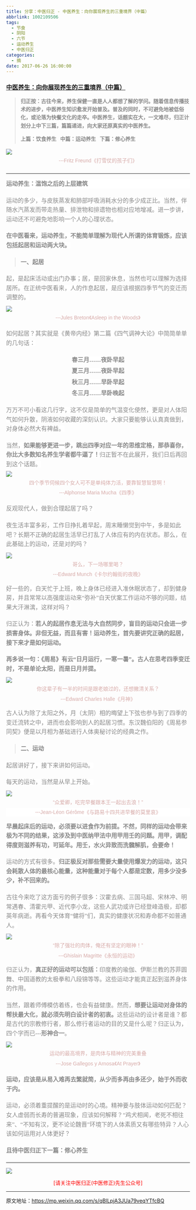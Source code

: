 ```yaml
---
title: 分享：中医归正 - 中医养生：向你展现养生的三重境界（中篇）
abbrlink: 1002109506
tags:
  - 节食
  - 阴阳
  - 六节
  - 运动养生
  - 中医归正
categories:
  - 摘
date: 2017-06-26 16:00:00
---
```

###  [中医养生：向你展现养生的三重境界（中篇）](https://mp.weixin.qq.com/s/qBlLpjA3JUa79veqYTfcBQ  "跳转至原文")

<div class="rich_media_content ">
                    <blockquote><p><strong style="max-width: 100%; color: rgb(62, 62, 62); font-size: 14px; line-height: 22.399999618530273px; white-space: normal; box-sizing: border-box !important; word-wrap: break-word !important; "><span style="max-width: 100%; font-family: 仿宋; color: rgb(136, 136, 136); box-sizing: border-box !important; word-wrap: break-word !important;">归正按：</span></strong><strong style="max-width: 100%; color: rgb(62, 62, 62); font-size: 14px; line-height: 22.399999618530273px; box-sizing: border-box !important; word-wrap: break-word !important; "><span style="max-width: 100%; font-family: 仿宋; color: rgb(136, 136, 136); box-sizing: border-box !important; word-wrap: break-word !important;">古往今来，养生保健一直是人人都想了解的学问。随着信息传播技术的进步，中医养生知识愈发开始普及。普及的同时，不可避免地被低俗化，或沦落为快餐文化的走卒。中医养生，话题实在大，一文难尽，归正计划分上中下三篇，篇篇递进，向大家还原真实的中医养生。</span></strong></p><p style="margin-top: 10px; margin-bottom: 5px;"><strong style="max-width: 100%; color: rgb(62, 62, 62); font-size: 14px; line-height: 22.399999618530273px; white-space: normal; box-sizing: border-box !important; word-wrap: break-word !important; "><span style="max-width: 100%; font-family: 仿宋; color: rgb(136, 136, 136); box-sizing: border-box !important; word-wrap: break-word !important;">上篇：饮食养生 &nbsp;&nbsp;</span></strong><strong style="max-width: 100%; color: rgb(62, 62, 62); font-size: 14px; line-height: 22.399999618530273px; box-sizing: border-box !important; word-wrap: break-word !important; "><span style="max-width: 100%; font-family: 仿宋; color: rgb(136, 136, 136); box-sizing: border-box !important; word-wrap: break-word !important;">中篇：运动养生 &nbsp;&nbsp;</span></strong><strong style="max-width: 100%; color: rgb(62, 62, 62); font-size: 14px; line-height: 22.399999618530273px; box-sizing: border-box !important; word-wrap: break-word !important; "><span style="max-width: 100%; font-family: 仿宋; color: rgb(136, 136, 136); box-sizing: border-box !important; word-wrap: break-word !important;">下篇：修心养生</span></strong></p></blockquote><p style="margin-top: 10px; margin-bottom: 5px;"><img style="clear: both; display: block; margin:auto;" src="http://wx1.sinaimg.cn/large/8bf740e1gy1fjsc4iknx2j20hs0axqi6.jpg" data-ratio="0.6133333333333333" data-w="750" style="line-height: 1.6;"  /></p><p style="margin-top: 5px; margin-bottom: 20px; white-space: normal; text-align: center;"><span style="font-family: Arial, 宋体; color: rgb(215, 171, 169); font-size: 14px; line-height: 22.399999618530273px;">---Fritz Freund《打雪仗的孩子们》</span></p><p style="font-size: 24px; font-weight: bold; text-align: left; margin-top: 5px; color: rgb(34, 30, 31); font-family: Arial, 宋体; line-height: normal; white-space: normal; background-color: rgb(255, 255, 255);"><span style="color: rgb(136, 136, 136); font-family: 仿宋; font-size: 16px; line-height: 1.6; font-weight: 400;"></span></p><hr  /><p style="font-size: 24px; font-weight: bold; text-align: left; margin-top: 15px; color: rgb(34, 30, 31); font-family: Arial, 宋体; line-height: normal; white-space: normal; margin-bottom: 20px; background-color: rgb(255, 255, 255);"><strong style="line-height: 1.6; color: rgb(136, 136, 136); font-family: 仿宋; font-size: 16px;">运动养生：温饱之后的上层建筑</strong></p><p style="margin-top: 20px; margin-bottom: 20px;"><span style="color: rgb(136, 136, 136); font-family: 仿宋; font-size: 16px; line-height: 1.6; background-color: rgb(255, 255, 255);">运动的多少，与皮肤蒸发和肺部呼吸消耗水分的多少成正比。当然，伴随水汽蒸发而带走热量、排泄物和排遗物也相对应地增减。进一步讲，运动还不可避免地影响一个人的心理状态。</span></p><p style="margin-top: 20px; margin-bottom: 20px;"><strong style="line-height: 1.6;"><span style="color: rgb(136, 136, 136); font-family: 仿宋; font-size: 16px; line-height: 1.6; background-color: rgb(255, 255, 255);">在中医看来，运动养生，不能简单理解为现代人所谓的体育锻炼，应该包括起居和运动两大块。</span></strong></p><blockquote><p style="margin-top: 20px; margin-bottom: 20px;"><strong><span style="color: rgb(136, 136, 136); font-family: 仿宋; font-size: 16px; line-height: 1.6; ">一、起居</span></strong><br  /></p></blockquote><p style="margin-top: 10px; margin-bottom: 10px;"><span style="color: rgb(136, 136, 136); font-family: 仿宋; font-size: 16px; line-height: 1.6; background-color: rgb(255, 255, 255);">起，是起床活动或出门办事；居，是回家休息，当然也可以理解为选择居所。在正统中医看来，人的作息起居，是应该根据四季节气的变迁而调整的。</span></p><p style="margin-top: 10px; margin-bottom: 5px;"><img style="clear: both; display: block; margin:auto;" src="http://wx1.sinaimg.cn/large/8bf740e1gy1fjsc666fprj20hs0kqx1n.jpg" data-ratio="1.1662198391420913" data-w="746" style="line-height: 1.6;"  /></p><p style="margin-top: 5px; margin-bottom: 20px; text-align: center;"><span style="text-align: center; font-family: Arial, 宋体; color: rgb(215, 171, 169); font-size: 14px; line-height: 22.399999618530273px;">---Jules Breton</span><span style="text-align: center; font-family: Arial, 宋体; color: rgb(215, 171, 169); font-size: 14px; line-height: 22.399999618530273px;">《Asleep in the Woods》</span><br  /></p><p style="margin-top: 15px; margin-bottom: 20px;"><span style="line-height: 1.6; color: rgb(136, 136, 136); font-family: 仿宋; font-size: 16px; background-color: rgb(255, 255, 255);">如</span><span style="line-height: 1.6; color: rgb(136, 136, 136); font-family: 仿宋; font-size: 16px; background-color: rgb(255, 255, 255);">何起居？其实就是《黄帝内经》第二篇《四气调神大论》中简简单单的几句话：</span></p><p style="margin-top: 5px; margin-bottom: 5px; text-align: center;"><strong><span style="color: rgb(136, 136, 136); font-family: 仿宋; font-size: 16px; line-height: 1.6; background-color: rgb(255, 255, 255);">春三月……夜卧早起</span></strong></p><p style="margin-top: 5px; margin-bottom: 5px; text-align: center;"><strong><span style="color: rgb(136, 136, 136); font-family: 仿宋; font-size: 16px; line-height: 1.6; background-color: rgb(255, 255, 255);">夏三月……夜卧早起</span></strong></p><p style="margin-top: 5px; margin-bottom: 5px; text-align: center;"><strong><span style="color: rgb(136, 136, 136); font-family: 仿宋; font-size: 16px; line-height: 1.6; background-color: rgb(255, 255, 255);">秋三月……早卧早起</span></strong></p><p style="margin-top: 5px; margin-bottom: 5px; text-align: center;"><strong><span style="color: rgb(136, 136, 136); font-family: 仿宋; font-size: 16px; line-height: 1.6; background-color: rgb(255, 255, 255);">冬三月……早卧晚起</span></strong></p><p style="margin-top: 20px; margin-bottom: 5px;"><span style="color: rgb(136, 136, 136); font-family: 仿宋; font-size: 16px; line-height: 1.6; background-color: rgb(255, 255, 255);">万万不可小看这几行字，这不仅是简单的气温变化使然，更是对人体阳气如何升散，阴液如何收藏的深刻认识。大家只要能够认认真真做到，对身体必然大有裨益。</span></p><p style="margin-top: 20px; margin-bottom: 5px;"><span style="color: rgb(136, 136, 136); font-family: 仿宋; font-size: 16px; line-height: 1.6; background-color: rgb(255, 255, 255);">当然，<strong>如果能够更进一步，跳出四季对应一年的思维定格，那恭喜你，你比大多数知名养生学者都牛逼了！</strong>归正暂不在此展开，我们日后再回到这个话题。</span></p><p style="margin-top: 5px; margin-bottom: 5px;"><img style="clear: both; display: block; margin:auto;" src="http://wx1.sinaimg.cn/large/8bf740e1gy1fjsc6k7ihij20hs0anws7.jpg" data-ratio="0.5978552278820375" data-w="746" style="line-height: 1.6;"  /></p><p style="margin-top: 5px; margin-bottom: 5px; text-align: center;"><span style="font-family: Arial, 宋体; text-align: center; color: rgb(215, 171, 169); font-size: 14px; line-height: 22.399999618530273px;">四个季节伺候四个女人可不是单纯体力活，要靠智慧智慧啊！</span></p><p style="margin-top: 5px; margin-bottom: 20px; text-align: center;"><span style="font-family: Arial, 宋体; text-align: center; color: rgb(215, 171, 169); font-size: 14px; line-height: 22.399999618530273px;">---Alphonse Maria Mucha《四季》</span></p><p style="margin-top: 5px; margin-bottom: 20px; text-align: left;"><span style="color: rgb(136, 136, 136); font-family: 仿宋; font-size: 16px; line-height: 1.6; background-color: rgb(255, 255, 255);">反观现代人，做到合理起居了吗？</span></p><p style="margin-top: 20px; margin-bottom: 10px;"><span style="color: rgb(136, 136, 136); font-family: 仿宋; font-size: 16px; line-height: 1.6; background-color: rgb(255, 255, 255);">夜生活丰富多彩，工作日挣扎着早起，周末睡懒觉到中午，多是如此吧？长期不正确的起居生活早已打乱</span><span style="color: rgb(136, 136, 136); font-family: 仿宋; font-size: 16px; line-height: 1.6; background-color: rgb(255, 255, 255);">了人体应有的内在状态。那么，在此基础上的运动，还是对的吗？</span></p><p style="margin-top: 10px; margin-bottom: 5px;"><img style="clear: both; display: block; margin:auto;" src="http://wx1.sinaimg.cn/large/8bf740e1gy1fjsc6vrxmzj20hs0dadw3.jpg" data-ratio="0.7474892395982783" data-w="697" style="line-height: 1.6;"  /></p><p style="margin-top: 5px; margin-bottom: 5px; text-align: center;"><span style="font-family: Arial, 宋体; color: rgb(215, 171, 169); font-size: 14px; line-height: 22.399999618530273px;">哥么，下一场哪里喝？</span></p><p style="margin-top: 5px; margin-bottom: 5px; text-align: center;"><span style="font-family: Arial, 宋体; color: rgb(215, 171, 169); font-size: 14px; line-height: 22.399999618530273px;">---Edward Munch《卡尔约翰街的夜晚》</span></p><p style="margin-top: 15px; margin-bottom: 20px; text-align: left;"><span style="color: rgb(136, 136, 136); font-family: 仿宋; font-size: 16px; line-height: 1.6; background-color: rgb(255, 255, 255);">好一些的，白天忙于上班，晚上身体已经进入准休眠状态了，却到健身房，并且常常以高强度运动来“弥补”白天伏案工作运动不够的问题，结果大汗淋漓，这样对吗？</span></p><p style="margin-top: 5px; margin-bottom: 20px; text-align: left;"><span style="line-height: 1.6; color: rgb(136, 136, 136); font-family: 仿宋; font-size: 16px; background-color: rgb(255, 255, 255);">归正认为：</span><strong style="line-height: 1.6; color: rgb(136, 136, 136); font-family: 仿宋; font-size: 16px;">若人的起居作息无法与大自然同步，盲目的运动只会进一步损害身体。非但无益，而且有害！运动养生，首先要讲究正确的起居，接下来才是如何运动。</strong></p><p style="margin-top: 5px; margin-bottom: 10px; text-align: left;"><strong style="line-height: 1.6;"><span style="color: rgb(136, 136, 136); font-family: 仿宋; font-size: 16px; line-height: 1.6; background-color: rgb(255, 255, 255);">再多说一句：《周易》有云“日月运行，一寒一暑”。古人在思考四季变迁时，不是单论太阳，而是日月并提。</span></strong></p><p style="margin-top: 10px; margin-bottom: 5px;"><img style="clear: both; display: block; margin:auto;" src="http://wx1.sinaimg.cn/large/8bf740e1gy1fjsc77qcu5j20hs0ll7m8.jpg" data-ratio="1.214190093708166" data-w="747" style="line-height: 1.6;"  /></p><p style="margin-top: 5px; margin-bottom: 5px; text-align: center;"><span style="font-family: Arial, 宋体; color: rgb(215, 171, 169); font-size: 14px; line-height: 22.399999618530273px;">你这辈子有一半的时间是跟老娘过的，还想撇清关系？<br  /></span></p><p style="margin-top: 5px; margin-bottom: 5px; text-align: center;"><span style="font-family: Arial, 宋体; color: rgb(215, 171, 169); font-size: 14px; line-height: 22.399999618530273px;">---Edward Charles Halle《月神》</span></p><p style="margin-top: 15px; margin-bottom: 5px; text-align: left;"><span style="color: rgb(136, 136, 136); font-family: 仿宋; font-size: 16px; line-height: 1.6; background-color: rgb(255, 255, 255);">古人认为除了太阳之外，月（太阴）</span><span style="color: rgb(136, 136, 136); font-family: 仿宋; font-size: 16px; line-height: 1.6; background-color: rgb(255, 255, 255);">相的晦望上下弦也参与到了四季的变迁流转之中，进而也会影响到人的起居习惯。东汉魏伯阳的《周易参同契》便是以月相为基础进行人体奥秘讨论的经典之作。</span></p><blockquote><p style="margin-top: 20px; margin-bottom: 20px;"><strong><span style="color: rgb(136, 136, 136); font-family: 仿宋; font-size: 16px; line-height: 1.6; ">二、运动</span></strong></p></blockquote><p style="margin-top: 20px; margin-bottom: 20px;"><span style="color: rgb(136, 136, 136); font-family: 仿宋; font-size: 16px; line-height: 1.6; background-color: rgb(255, 255, 255);">起居讲好了，接下来讲如何运动。</span></p><p style="margin-top: 20px; margin-bottom: 10px;"><span style="color: rgb(136, 136, 136); font-family: 仿宋; font-size: 16px; line-height: 1.6; background-color: rgb(255, 255, 255);">每天的运动，当然是从早上开始。</span></p><p style="margin-top: 10px; margin-bottom: 5px;"><img style="clear: both; display: block; margin:auto;" src="http://wx1.sinaimg.cn/large/8bf740e1gy1fjsc7ia5ogj20hs08pdqo.jpg" data-ratio="0.4886211512717537" data-w="747" style="line-height: 1.6;"  /></p><p style="margin-top: 5px; margin-bottom: 5px; text-align: center;"><span style="font-family: Arial, 宋体; color: rgb(215, 171, 169); font-size: 14px; line-height: 22.399999618530273px;">“众爱卿，吃完早餐跟本王一起出去浪！”</span></p><p style="text-align: center; margin-top: 5px; margin-bottom: 5px; background: white;"><span style="font-family: Arial, 宋体; color: rgb(215, 171, 169); font-size: 14px; line-height: 22.399999618530273px;">---Jean-Léon Gérôme《与路易十四共进早餐的莫里哀》</span></p><p style="text-align: left; margin-top: 15px; margin-bottom: 5px; background: white;"><strong style="text-align: left; color: rgb(136, 136, 136); font-family: 仿宋; font-size: 16px; line-height: 1.6;"><strong>早晨起床后的运动，必须要以进食作为前提。</strong>不然，同样的运动会带来极为不同的结果，这涉及到中医纳甲法中用甲用壬的问题。用甲，调配得度则滋养有功，可延年。用壬，水火异致而洗髓解肌，会要命！</strong></p><p style="margin-top: 20px; margin-bottom: 20px;"><span style="color: rgb(136, 136, 136); font-family: 仿宋; font-size: 16px; line-height: 1.6; background-color: rgb(255, 255, 255);">运动的方式</span><span style="color: rgb(136, 136, 136); font-family: 仿宋; font-size: 16px; line-height: 1.6; background-color: rgb(255, 255, 255);">有很多</span><span style="color: rgb(136, 136, 136); font-family: 仿宋; font-size: 16px; line-height: 1.6; background-color: rgb(255, 255, 255);">。</span><strong style="color: rgb(136, 136, 136); font-family: 仿宋; font-size: 16px; line-height: 1.6;">归正极反对那些需要大量使用爆发力的运动，这只会耗散人体的最核心能量，这种能量对于每个人都是定数，用多少没多少，补不回来的。</strong></p><p style="margin-top: 20px; margin-bottom: 5px;"><span style="color: rgb(136, 136, 136); font-family: 仿宋; font-size: 16px; line-height: 1.6; background-color: rgb(255, 255, 255);">古往今来吃了这方面亏的例子很多：汉霍去病、三国马超、宋林冲、明常遇春、清霍元甲、近代李小龙，这些人武功或许已经登峰造极，却都英年病逝。再看今天体育“健将”们，真实的健康状况和寿命都不如普通人。</span></p><p style="margin-top: 10px; margin-bottom: 5px;"><img style="clear: both; display: block; margin:auto;" src="http://wx1.sinaimg.cn/large/8bf740e1gy1fjsc7r7h3yj20hs0cjqft.jpg" data-ratio="0.7046979865771812" data-w="894" style="line-height: 1.6;"  /></p><p style="margin-top: 5px; margin-bottom: 5px; text-align: center;"><span style="font-family: Arial, 宋体; color: rgb(215, 171, 169); font-size: 14px; line-height: 22.399999618530273px;">“除了强壮的肉体，俺还有坚定的眼神！”</span></p><p style="margin-top: 5px; margin-bottom: 5px; text-align: center;"><span style="font-family: Arial, 宋体; color: rgb(215, 171, 169); font-size: 14px; line-height: 22.399999618530273px;">---Ghislain Magritte《永恒的运动》</span></p><p style="margin-top: 15px; margin-bottom: 20px; text-align: left;"><span style="line-height: 1.6; color: rgb(136, 136, 136); font-family: 仿宋; font-size: 16px; background-color: rgb(255, 255, 255);">归正认为，<strong>真正好的运动可以包括：</strong></span><span style="color: rgb(136, 136, 136); font-family: 仿宋; font-size: 16px; line-height: 1.6; background-color: rgb(255, 255, 255);">印度教的瑜伽、</span><span style="color: rgb(136, 136, 136); font-family: 仿宋; font-size: 16px; line-height: 1.6; background-color: rgb(255, 255, 255);">伊斯兰教的苏菲圆舞、中国道教的太极拳和八段锦等等。这些运动才能真正起到滋养身体的作用。</span></p><p style="margin-top: 5px; margin-bottom: 5px; text-align: left;"><span style="line-height: 1.6; color: rgb(136, 136, 136); font-family: 仿宋; font-size: 16px; background-color: rgb(255, 255, 255);">当然，跟着师傅模仿着练，也会有益健康。</span><span style="line-height: 1.6; color: rgb(136, 136, 136); font-family: 仿宋; font-size: 16px; background-color: rgb(255, 255, 255);">然而，</span><strong style="line-height: 1.6; color: rgb(136, 136, 136); font-family: 仿宋; font-size: 16px;">想要让运动对身体的帮扶最大化，就必须先明白设计者的初衷。</strong><span style="line-height: 1.6; color: rgb(136, 136, 136); font-family: 仿宋; font-size: 16px; background-color: rgb(255, 255, 255);">这些运动的设计者是谁？都是古代的宗教修行者，那么修行者运动的目的又是什么呢？归正认为，四个字而已---<strong>形神合一</strong>。</span></p><p style="margin-top: 10px; margin-bottom: 5px;"><img style="clear: both; display: block; margin:auto;" src="http://wx1.sinaimg.cn/large/8bf740e1gy1fjsc85c3c1j20hs0ok7sw.jpg" style="line-height: 1.6;" data-ratio="1.3813333333333333" data-w="750"  /></p><p style="margin-top: 5px; margin-bottom: 5px; white-space: normal; text-align: center;"><span style="font-family: Arial, 宋体; color: rgb(215, 171, 169); font-size: 14px; line-height: 22.399999618530273px;">运动的最高境界，是肉体与精神的完美重叠</span></p><p style="margin-top: 5px; margin-bottom: 5px; white-space: normal; text-align: center;"><span style="font-family: Arial, 宋体; color: rgb(215, 171, 169); font-size: 14px; line-height: 22.399999618530273px;">---Jose Gallegos y Arnosa《At Prayer》</span></p><p style="margin-top: 20px; margin-bottom: 20px;"><span style="color: rgb(136, 136, 136); font-family: 仿宋; font-size: 16px; line-height: 1.6; background-color: rgb(255, 255, 255);"></span><strong style="line-height: 1.6;"><span style="color: rgb(136, 136, 136); font-family: 仿宋; font-size: 16px; line-height: 1.6; background-color: rgb(255, 255, 255);">运动，应该是从易入难再去繁就简，从少而多再由多还少，始于外而收于内。</span></strong></p><p style="margin-top: 20px; margin-bottom: 20px;"><span style="color: rgb(136, 136, 136); font-family: 仿宋; font-size: 16px; line-height: 1.6; background-color: rgb(255, 255, 255);">运动，必须着重提醒的是运动时的心境。精神要与肢体运动如何匹配？女人虚弱而长寿的普遍现象，应该如何解释？“鸡犬相闻，老死不相往来”、“不知有汉，更不论论魏晋”环境下的人体素质又有</span><span style="color: rgb(136, 136, 136); font-family: 仿宋; font-size: 16px; line-height: 1.6; background-color: rgb(255, 255, 255);">哪些特异？人心该如何运用对人体更好？</span></p><p style="margin-top: 20px; margin-bottom: 20px;"><strong><span style="color: rgb(136, 136, 136); font-family: 仿宋; font-size: 16px; line-height: 1.6; background-color: rgb(255, 255, 255);">且待中医归正下一篇：修心养生</span></strong></p><hr  />
					<img style="clear: both; display: block; margin:auto;" src="http://wx1.sinaimg.cn/mw690/8bf740e1gy1fgqt1hfuomj20hs0bzmyp.jpg" /><p style="text-align: center; color: red">[请关注中医归正(中医修正)先生公众号]</p><hr />
                </div>


原文地址：https://mp.weixin.qq.com/s/qBlLpjA3JUa79veqYTfcBQ